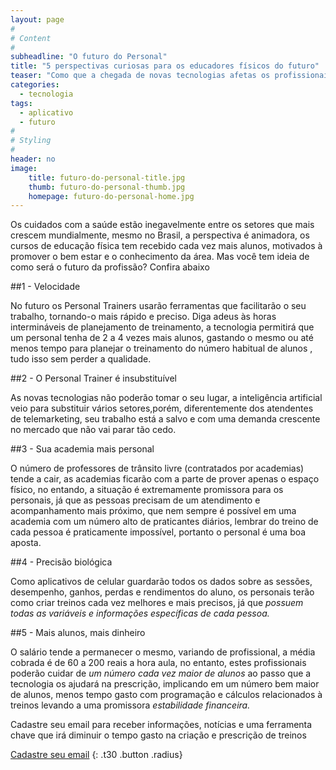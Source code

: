 ```yaml
---
layout: page
#
# Content
#
subheadline: "O futuro do Personal"
title: "5 perspectivas curiosas para os educadores físicos do futuro"
teaser: "Como que a chegada de novas tecnologias afetas os profissionais de educação física?"
categories:
  - tecnologia
tags:
  - aplicativo
  - futuro
#
# Styling
#
header: no
image:
    title: futuro-do-personal-title.jpg
    thumb: futuro-do-personal-thumb.jpg
    homepage: futuro-do-personal-home.jpg
---
```

Os cuidados com a saúde estão inegavelmente entre os setores que mais crescem mundialmente, mesmo no Brasil, a perspectiva é animadora, os cursos de educação física tem recebido cada vez mais alunos, motivados à promover o bem estar e o conhecimento da área. Mas você tem ideia de como será o futuro da profissão? Confira abaixo

##1 - Velocidade

No futuro os Personal Trainers usarão ferramentas que facilitarão o seu trabalho, tornando-o mais rápido e preciso. Diga adeus às horas intermináveis de planejamento de treinamento, a tecnologia permitirá que um personal tenha de 2 a 4 vezes mais alunos, gastando o mesmo ou até menos tempo para planejar o treinamento do número habitual de alunos , tudo isso sem perder a qualidade.

##2 - O Personal Trainer é insubstituível

As novas tecnologias não poderão tomar o seu lugar, a inteligência artificial veio para substituir vários setores,porém, diferentemente dos atendentes de telemarketing, seu trabalho está a salvo e com uma demanda crescente no mercado que não vai parar tão cedo.

##3 - Sua academia mais personal

O número de professores de trânsito livre (contratados por academias) tende a cair, as academias ficarão com a parte de prover apenas o espaço físico, no entando, a situação é extremamente promissora para os personais, já que  as pessoas precisam de um atendimento e acompanhamento mais próximo, que nem sempre é possível em uma academia com um número alto de praticantes diários, lembrar do treino de cada pessoa é praticamente impossível, portanto o personal é uma boa aposta.

##4 - Precisão biológica

Como aplicativos de celular guardarão todos os dados sobre as sessões, desempenho, ganhos, perdas e rendimentos do aluno, os personais terão como criar treinos cada vez  melhores e mais precisos, já que <em>possuem todas as variáveis e informações específicas de cada pessoa.</em>

##5 - Mais alunos, mais dinheiro

O salário tende a permanecer o mesmo, variando de profissional, a média cobrada é de 60 a 200 reais a hora aula, no entanto, estes profissionais poderão cuidar de <em>um número cada vez maior de alunos</em> ao passo que a tecnologia os ajudará na prescrição, implicando em um número bem maior de alunos, menos tempo gasto com programação e cálculos relacionados à treinos levando a uma promissora <em>estabilidade financeira.</em>

Cadastre seu email para receber informações, notícias e uma ferramenta chave que irá diminuir o tempo gasto na criação e prescrição de treinos

[Cadastre seu email](https://archive.org/details/music_from_all_around_the_world)
{: .t30 .button .radius}
